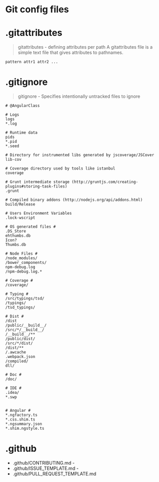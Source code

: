# Git config files
# .gitattributes
> gitattributes - defining attributes per path
> A gitattributes file is a simple text file that gives attributes to pathnames.
```
pattern	attr1 attr2 ...
```

# .gitignore
> gitignore - Specifies intentionally untracked files to ignore
```
# @AngularClass

# Logs
logs
*.log

# Runtime data
pids
*.pid
*.seed

# Directory for instrumented libs generated by jscoverage/JSCover
lib-cov

# Coverage directory used by tools like istanbul
coverage

# Grunt intermediate storage (http://gruntjs.com/creating-plugins#storing-task-files)
.grunt

# Compiled binary addons (http://nodejs.org/api/addons.html)
build/Release

# Users Environment Variables
.lock-wscript

# OS generated files #
.DS_Store
ehthumbs.db
Icon?
Thumbs.db

# Node Files #
/node_modules/
/bower_components/
npm-debug.log
/npm-debug.log.*

# Coverage #
/coverage/

# Typing #
/src/typings/tsd/
/typings/
/tsd_typings/

# Dist #
/dist
/public/__build__/
/src/*/__build__/
/__build__/**
/public/dist/
/src/*/dist/
/dist/**
/.awcache
.webpack.json
/compiled/
dll/

# Doc #
/doc/

# IDE #
.idea/
*.swp


# Angular #
*.ngfactory.ts
*.css.shim.ts
*.ngsummary.json
*.shim.ngstyle.ts

```
# .github
- .github/CONTRIBUTING.md - 
- .github/ISSUE_TEMPLATE.md - 
- .github/PULL_REQUEST_TEMPLATE.md